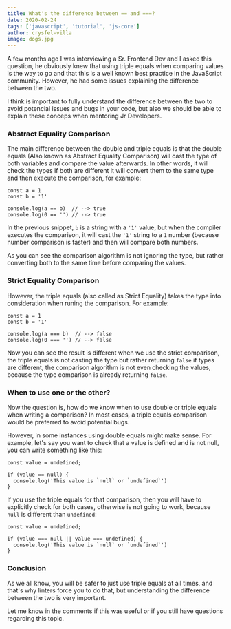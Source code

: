 ```yaml
---
title: What's the difference between == and ===?
date: 2020-02-24
tags: ['javascript', 'tutorial', 'js-core']
author: crysfel-villa
image: dogs.jpg
---
```

A few months ago I was interviewing a Sr. Frontend Dev and I asked this question, he obviously knew that using triple equals when comparing values is the way to go and that this is a well known best practice in the JavaScript community. However, he had some issues explaining the difference between the two.

I think is important to fully understand the difference between the two to avoid potencial issues and bugs in your code, but also we should be able to explain these conceps when mentoring Jr Developers.

### Abstract Equality Comparison
The main difference between the double and triple equals is that the double equals (Also known as Abstract Equality Comparison) will cast the type of both variables and compare the value afterwards.  In other words, it will check the types if both are different it will convert them to the same type and then execute the comparison, for example:

```
const a = 1
const b = '1'

console.log(a == b)  // --> true
console.log(0 == '') // --> true
```

In the previous snippet, `b` is a string with a `'1'` value, but when the compiler executes the comparison, it will cast the `'1'` string to a `1` number (because number comparison is faster) and then will compare both numbers.

As you can see the comparison algorithm is not ignoring the type, but rather converting both to the same time before comparing the values.

### Strict Equality Comparison
However, the triple equals (also called as Strict Equality) takes the type into consideration when runing the comparison. For example:

```
const a = 1
const b = '1'

console.log(a === b)  // --> false
console.log(0 === '') // --> false
```

Now you can see the result is different when we use the strict comparison, the triple equals is not casting the type but rather returning `false` if types are different, the comparison algorithm is not even checking the values, because the type comparison is already returning `false`.

### When to use one or the other?
Now the question is, how do we know when to use double or triple equals when writing a comparison? In most cases, a triple equals comparison would be preferred to avoid potential bugs.

However, in some instances using double equals might make sense. For example, let's say you want to check that a value is defined and is not null, you can write something like this:

```
const value = undefined;

if (value == null) {
  console.log('This value is `null` or `undefined`')
}
```

If you use the triple equals for that comparison, then you will have to explicitly check for both cases, otherwise is not going to work, because `null` is different than `undefined`:

```
const value = undefined;

if (value === null || value === undefined) {
  console.log('This value is `null` or `undefined`')
}
```

### Conclusion
As we all know, you will be safer to just use triple equals at all times, and that's why linters force you to do that, but understanding the difference between the two is very important.

Let me know in the comments if this was useful or if you still have questions regarding this topic.

